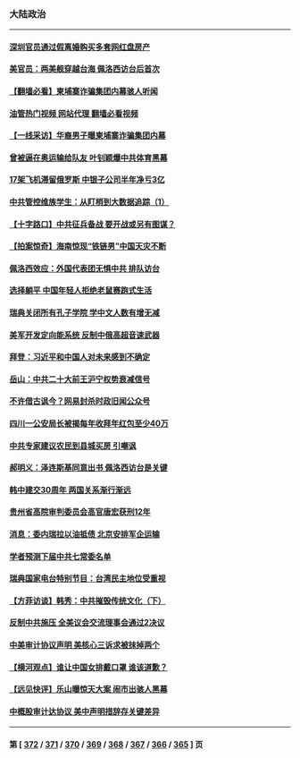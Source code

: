 ### 大陆政治
---
#### [深圳官员通过假离婚购买多套网红盘房产](../../pages/ncid277/n13812027.md?08281645) 
#### [美官员：两美舰穿越台海 佩洛西访台后首次](../../pages/ncid277/n13812003.md?08281645) 
#### [【翻墙必看】柬埔寨诈骗集团内幕骇人听闻](../../pages/ncid277/n13811895.md?08281645) 
#### [油管热门视频 网站代理 翻墙必看视频](http://209.222.30.114:81/youtube.html?08281645)
#### [【一线采访】华裔男子曝柬埔寨诈骗集团内幕](../../pages/ncid277/n13810522.md?08281645) 
#### [曾被逼在奥运输给队友 叶钊颖爆中共体育黑幕](../../pages/ncid277/n13811680.md?08281645) 
#### [17架飞机滞留俄罗斯 中银子公司半年净亏3亿](../../pages/ncid277/n13811676.md?08281645) 
#### [中共管控维族学生：从盯梢到大数据追踪（1）](../../pages/ncid277/n13811638.md?08281645) 
#### [【十字路口】中共征兵备战 要开战或另有图谋？](../../pages/ncid277/n13811649.md?08281645) 
#### [【拍案惊奇】海南惊现“铁链男”中国天灾不断](../../pages/ncid277/n13810847.md?08281645) 
#### [佩洛西效应：外国代表团无惧中共 排队访台](../../pages/ncid277/n13811609.md?08281645) 
#### [选择躺平 中国年轻人拒绝老鼠赛跑式生活](../../pages/ncid277/n13811578.md?08281645) 
#### [瑞典关闭所有孔子学院 学中文人数有增无减](../../pages/ncid277/n13811571.md?08281645) 
#### [美军开发定向能系统 反制中俄高超音速武器](../../pages/ncid277/n13811549.md?08281645) 
#### [拜登：习近平和中国人对未来感到不确定](../../pages/ncid277/n13811569.md?08281645) 
#### [岳山：中共二十大前王沪宁权势衰减信号](../../pages/ncid277/n13811464.md?08281645) 
#### [不许借古讽今？网易封杀时政旧闻公众号](../../pages/ncid277/n13811333.md?08281645) 
#### [四川一公安局长被揭每年收拜年红包至少40万](../../pages/ncid277/n13811488.md?08281645) 
#### [中共专家建议农民到县城买房 引嘲讽](../../pages/ncid277/n13811424.md?08281645) 
#### [郝明义：泽连斯基同意出书 佩洛西访台是关键](../../pages/ncid277/n13811133.md?08281645) 
#### [韩中建交30周年 两国关系渐行渐远](../../pages/ncid277/n13811343.md?08281645) 
#### [贵州省高院审判委员会高官唐宏获刑12年](../../pages/ncid277/n13811130.md?08281645) 
#### [消息：委内瑞拉以油抵债 北京安排军企运输](../../pages/ncid277/n13811146.md?08281645) 
#### [学者预测下届中共七常委名单](../../pages/ncid277/n13811082.md?08281645) 
#### [瑞典国家电台特别节目：台湾民主地位受重视](../../pages/ncid277/n13810737.md?08281645) 
#### [【方菲访谈】韩秀：中共摧毁传统文化（下）](../../pages/ncid277/n13810993.md?08281645) 
#### [反制中共施压 全美议会交流理事会通过2决议](../../pages/ncid277/n13811053.md?08281645) 
#### [中美审计协议声明 美核心三诉求被抹掉两个](../../pages/ncid277/n13810979.md?08281645) 
#### [【横河观点】谁让中国女排戴口罩 谁该道歉？](../../pages/ncid277/n13811034.md?08281645) 
#### [【远见快评】乐山曝惊天大案 闹市出骇人黑幕](../../pages/ncid277/n13811021.md?08281645) 
#### [中概股审计达协议 美中声明措辞存关键差异](../../pages/ncid277/n13810973.md?08281645) 

---
#### 第 [ [372](./372.md?08281645) / [371](./371.md?08281645) / [370](./370.md?08281645) / [369](./369.md?08281645) / [368](./368.md?08281645) / [367](./367.md?08281645) / [366](./366.md?08281645) / [365](./365.md?08281645) ] 页
